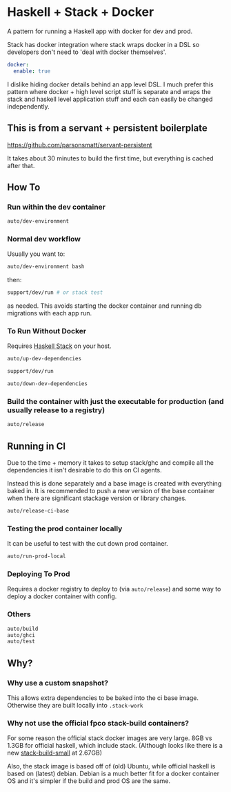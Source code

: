 # Haskell + Stack + Docker

A pattern for running a Haskell app with docker for dev and prod.

Stack has docker integration where stack wraps docker in a DSL so developers don't need to 'deal with docker themselves'.

```yaml
docker:
  enable: true
```

I dislike hiding docker details behind an app level DSL. I much prefer this pattern where docker + high level script stuff is separate and wraps the stack and haskell level application stuff and each can easily be changed independently.

## This is from a servant + persistent boilerplate

https://github.com/parsonsmatt/servant-persistent

It takes about 30 minutes to build the first time, but everything is cached after that.

## How To

### Run within the dev container

```bash
auto/dev-environment
```

### Normal dev workflow

Usually you want to:

```bash
auto/dev-environment bash
```

then:

```bash
support/dev/run # or stack test
```

as needed. This avoids starting the docker container and running db migrations with each app run.

### To Run Without Docker

Requires [Haskell Stack](https://www.haskellstack.org/) on your host.

```bash
auto/up-dev-dependencies

support/dev/run

auto/down-dev-dependencies
```

### Build the container with just the executable for production (and usually release to a registry)

```bash
auto/release
```

## Running in CI

Due to the time + memory it takes to setup stack/ghc and compile all the dependencies it isn't desirable to do this on CI agents.

Instead this is done separately and a base image is created with everything baked in. It is recommended to push a new version of the base container when there are significant stackage version or library changes.

```bash
auto/release-ci-base
```

### Testing the prod container locally

It can be useful to test with the cut down prod container.

```bash
auto/run-prod-local
```

### Deploying To Prod

Requires a docker registry to deploy to (via `auto/release`) and some way to deploy a docker container with config.

### Others

```bash
auto/build
auto/ghci
auto/test
```

## Why?

### Why use a custom snapshot?

This allows extra dependencies to be baked into the ci base image. Otherwise they are built locally into `.stack-work`

### Why not use the official fpco stack-build containers?

For some reason the official stack docker images are very large. 8GB vs 1.3GB for official haskell, which include stack. (Although looks like there is a new [stack-build-small](https://hub.docker.com/r/fpco/stack-build-small) at 2.67GB)

Also, the stack image is based off of (old) Ubuntu, while official haskell is based on (latest) debian. Debian is a much better fit for a docker container OS and it's simpler if the build and prod OS are the same.
